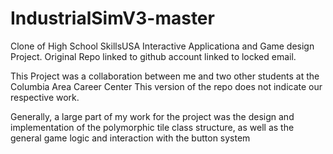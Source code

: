 # IndustrialSimV3-master
Clone of High School SkillsUSA Interactive Applicationa and Game design Project. 
Original Repo linked to github account linked to locked email.

This Project was a collaboration between me and two other students at the Columbia Area Career Center
This version of the repo does not indicate our respective work.

Generally, a large part of my work for the project was the design and implementation of the polymorphic
tile class structure, as well as the general game logic and interaction with the button system
